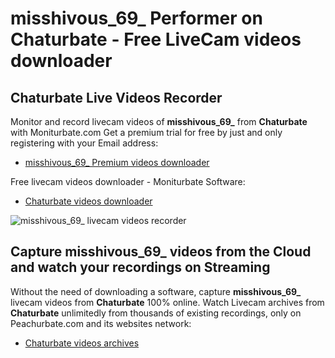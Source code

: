 # misshivous_69_ Performer on Chaturbate - Free LiveCam videos downloader

## Chaturbate Live Videos Recorder

Monitor and record livecam videos of **misshivous_69_** from **Chaturbate** with Moniturbate.com
Get a premium trial for free by just and only registering with your Email address:
* [misshivous_69_ Premium videos downloader](https://moniturbate.com/request-demo-licence-key.html)

Free livecam videos downloader - Moniturbate Software:
* [Chaturbate videos downloader](https://moniturbate.com/moniturbate-download-software.html)

![misshivous_69_ livecam videos recorder](https://peachurnet.com/templates/moniturbate-software.png)


## Capture misshivous_69_ videos from the Cloud and watch your recordings on Streaming

Without the need of downloading a software, capture **misshivous_69_** livecam videos from **Chaturbate** 100% online.
Watch Livecam archives from **Chaturbate** unlimitedly from thousands of existing recordings, only on Peachurbate.com and its websites network:
* [Chaturbate videos archives](https://peachurnet.com/)